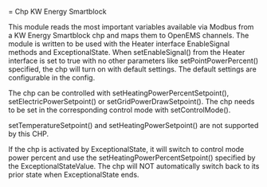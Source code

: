 = Chp KW Energy Smartblock

This module reads the most important variables available via Modbus from a KW Energy Smartblock chp and maps them to OpenEMS channels. The module is written to be used with the Heater interface EnableSignal methods and ExceptionalState. When setEnableSignal() from the Heater interface is set to true with no other parameters like setPointPowerPercent() specified, the chp will turn on with default settings. The default settings are configurable in the config.

The chp can be controlled with setHeatingPowerPercentSetpoint(), setElectricPowerSetpoint() or setGridPowerDrawSetpoint(). The chp needs to be set in the corresponding control mode with setControlMode().

setTemperatureSetpoint() and setHeatingPowerSetpoint() are not supported by this CHP.

If the chp is activated by ExceptionalState, it will switch to control mode power percent and use the setHeatingPowerPercentSetpoint() specified by the ExceptionalStateValue. The chp will NOT automatically switch back to its prior state when ExceptionalState ends.

